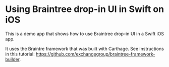 # Using Braintree drop-in UI in Swift on iOS

This is a demo app that shows how to use Braintree drop-in UI in a Swift iOS app.

It uses the Braintre framework that was built with Carthage. See instructions in this tutorial: https://github.com/exchangegroup/braintree-framework-builder.

